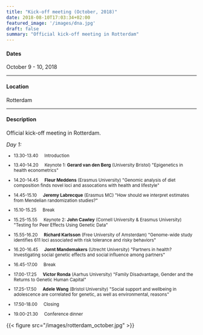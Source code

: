 ```yaml
---
title: "Kick-off meeting (October, 2018)"
date: 2018-08-10T17:03:34+02:00
featured_image: '/images/dna.jpg'
draft: false
summary: "Official kick-off meeting in Rotterdam"
---
```


#### Dates
October 9 - 10, 2018
_____

#### Location
Rotterdam
_____

#### Description
Official kick-off meeting in Rotterdam.

_Day 1:_
<small>

* 13.30-13.40 &nbsp; &nbsp; Introduction

* 13.40-14.20 &nbsp; &nbsp; Keynote 1: **Gerard van den Berg** (University Bristol)
"Epigenetics in health econometrics"

* 14.20-14.45 &nbsp; &nbsp;  **Fleur Meddens** (Erasmus University)
"Genomic analysis of diet composition finds novel loci and assocations with health and lifestyle"

* 14.45-15.10 &nbsp; &nbsp;  **Jeremy Labrecque** (Erasmus MC)
"How should we interpret estimates from Mendelian randomization studies?"
* 15.10-15.25 &nbsp; &nbsp; Break

* 15.25-15.55 &nbsp; &nbsp; Keynote 2: **John Cawley** (Cornell University & Erasmus University)
"Testing for Peer Effects Using Genetic Data"

* 15.55-16.20 &nbsp; &nbsp; **Richard Karlsson** (Free University of Amsterdam)
"Genome-wide study identifies 611 loci associated with risk tolerance and risky behaviors"

* 16.20-16.45 &nbsp; &nbsp; **Jornt Mandemakers** (Utrecht University)
"Partners in health? Investigating social genetic effects and social influence among partners"

* 16.45-17.00 &nbsp; &nbsp; Break

* 17.00-17.25 &nbsp; &nbsp; **Victor Ronda** (Aarhus University)
"Family Disadvantage, Gender and the Returns to Genetic Human Capital"

* 17.25-17.50 &nbsp; &nbsp; **Adele Wang** (Bristol University)
"Social support and wellbeing in adolescence are correlated for genetic, as well as environmental, reasons"

* 17.50-18.00 &nbsp; &nbsp; Closing

* 19.00-21.30 &nbsp; &nbsp; Conference dinner

</small>

{{< figure src="/images/rotterdam_october.jpg" >}}
